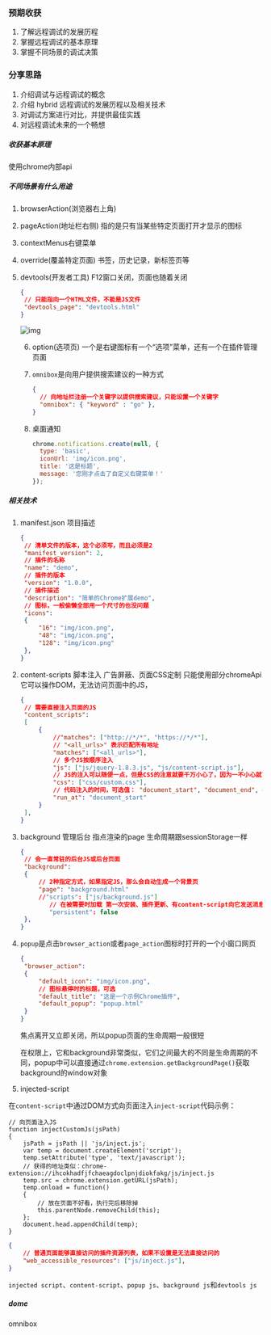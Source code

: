 ### **预期收获**

1. 了解远程调试的发展历程
2. 掌握远程调试的基本原理
3. 掌握不同场景的调试决策

### **分享思路**

1. 介绍调试与远程调试的概念
2. 介绍 hybrid 远程调试的发展历程以及相关技术
3. 对调试方案进行对比，并提供最佳实践
4. 对远程调试未来的一个畅想





##### 收获基本原理

使用chrome内部api

##### 不同场景有什么用途

1. browserAction(浏览器右上角) 

2.  pageAction(地址栏右侧) 指的是只有当某些特定页面打开才显示的图标

3. contextMenus右键菜单

4. override(覆盖特定页面) 书签，历史记录，新标签页等

5. devtools(开发者工具) F12窗口关闭，页面也随着关闭

   ```json
   {
   	// 只能指向一个HTML文件，不能是JS文件
   	"devtools_page": "devtools.html"
   }
   ```

   ![img](https://images2015.cnblogs.com/blog/352797/201707/352797-20170711101847493-273760238.png)

   6. option(选项页) 一个是右键图标有一个“选项”菜单，还有一个在插件管理页面

   7. `omnibox`是向用户提供搜索建议的一种方式

      ```json
      {
      	// 向地址栏注册一个关键字以提供搜索建议，只能设置一个关键字
      	"omnibox": { "keyword" : "go" },
      }
      ```

   8. 桌面通知

      ```js
      chrome.notifications.create(null, {
      	type: 'basic',
      	iconUrl: 'img/icon.png',
      	title: '这是标题',
      	message: '您刚才点击了自定义右键菜单！'
      });
      ```

      

##### 相关技术

1. manifest.json 项目描述

   ```json
   {
   	// 清单文件的版本，这个必须写，而且必须是2
   	"manifest_version": 2,
   	// 插件的名称
   	"name": "demo",
   	// 插件的版本
   	"version": "1.0.0",
   	// 插件描述
   	"description": "简单的Chrome扩展demo",
   	// 图标，一般偷懒全部用一个尺寸的也没问题
   	"icons":
   	{
   		"16": "img/icon.png",
   		"48": "img/icon.png",
   		"128": "img/icon.png"
   	},
   }
   ```

2. content-scripts 脚本注入 广告屏蔽、页面CSS定制 只能使用部分chromeApi  它可以操作DOM，无法访问页面中的JS，

   ```json
   {
   	// 需要直接注入页面的JS
   	"content_scripts": 
   	[
   		{
   			//"matches": ["http://*/*", "https://*/*"],
   			// "<all_urls>" 表示匹配所有地址
   			"matches": ["<all_urls>"],
   			// 多个JS按顺序注入
   			"js": ["js/jquery-1.8.3.js", "js/content-script.js"],
   			// JS的注入可以随便一点，但是CSS的注意就要千万小心了，因为一不小心就可能影响全局样式
   			"css": ["css/custom.css"],
   			// 代码注入的时间，可选值： "document_start", "document_end", or "document_idle"，最后一个表示页面空闲时，默认document_idle
   			"run_at": "document_start"
   		}
   	],
   }
   ```

3. background 管理后台 指点渲染的page 生命周期跟sessionStorage一样

   ```json
   {
   	// 会一直常驻的后台JS或后台页面
   	"background":
   	{
   		// 2种指定方式，如果指定JS，那么会自动生成一个背景页
   		"page": "background.html"
   		//"scripts": ["js/background.js"]
           // 在被需要时加载 第一次安装、插件更新、有content-script向它发送消息，等等
           "persistent": false
   	},
   }
   ```

4. `popup`是点击`browser_action`或者`page_action`图标时打开的一个小窗口网页

   ```json
   {
   	"browser_action":
   	{
   		"default_icon": "img/icon.png",
   		// 图标悬停时的标题，可选
   		"default_title": "这是一个示例Chrome插件",
   		"default_popup": "popup.html"
   	}
   }
   ```

   焦点离开又立即关闭，所以popup页面的生命周期一般很短

   在权限上，它和background非常类似，它们之间最大的不同是生命周期的不同，popup中可以直接通过`chrome.extension.getBackgroundPage()`获取background的window对象

5. injected-script

​	在`content-script`中通过DOM方式向页面注入`inject-script`代码示例：

```
// 向页面注入JS
function injectCustomJs(jsPath)
{
	jsPath = jsPath || 'js/inject.js';
	var temp = document.createElement('script');
	temp.setAttribute('type', 'text/javascript');
	// 获得的地址类似：chrome-extension://ihcokhadfjfchaeagdoclpnjdiokfakg/js/inject.js
	temp.src = chrome.extension.getURL(jsPath);
	temp.onload = function()
	{
		// 放在页面不好看，执行完后移除掉
		this.parentNode.removeChild(this);
	};
	document.head.appendChild(temp);
}
```

```json
{
	// 普通页面能够直接访问的插件资源列表，如果不设置是无法直接访问的
	"web_accessible_resources": ["js/inject.js"],
}
```

`injected script`、`content-script`、`popup js`、`background js`和`devtools js`

##### dome

omnibox
